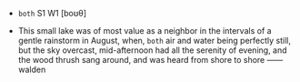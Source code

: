 - `both` S1 W1 [boʊθ]



- This small lake was of most value as a neighbor in the intervals of a gentle rainstorm in August, when, `both` air and water being perfectly still, but the sky overcast, mid-afternoon had all the serenity of evening, and the wood thrush sang around, and was heard from shore to shore —— walden